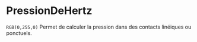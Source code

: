 # PressionDeHertz

`RGB(0,255,0)` Permet de calculer la pression dans des contacts linéiques ou ponctuels.

